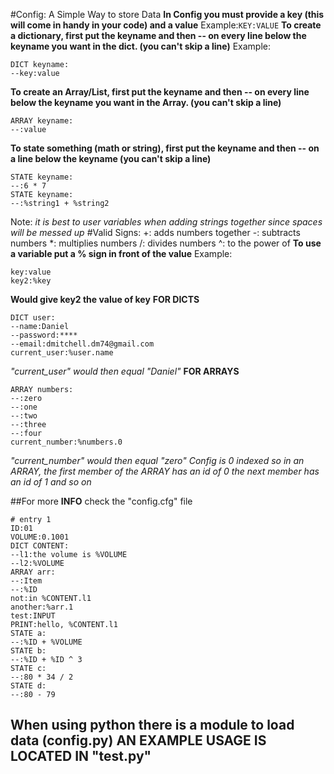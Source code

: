 #Config: A Simple Way to store Data
**In Config you must provide a key (this will come in handy in your code) and a value**
Example:```KEY:VALUE```
**To create a dictionary, first put the keyname and then -- on every line below the keyname you want in the dict. (you can't skip a line)**
Example:
```
DICT keyname:
--key:value
```
**To create an Array/List, first put the keyname and then -- on every line below the keyname you want in the Array. (you can't skip a line)**
```
ARRAY keyname:
--:value
```
**To state something (math or string), first put the keyname and then -- on a line below the keyname (you can't skip a line)**
```
STATE keyname:
--:6 * 7
STATE keyname:
--:%string1 + %string2
```
Note: *it is best to user variables when adding strings together since spaces will be messed up*
#Valid Signs:
        +: adds numbers together
        -: subtracts numbers
        *: multiplies numbers
        /: divides numbers
        ^: to the power of
**To use a variable put a % sign in front of the value**
Example:
```
key:value
key2:%key
```
**Would give key2 the value of key**
**FOR DICTS**
```
DICT user:
--name:Daniel
--password:****
--email:dmitchell.dm74@gmail.com
current_user:%user.name
```
*"current_user" would then equal "Daniel"*
**FOR ARRAYS**
```
ARRAY numbers:
--:zero
--:one
--:two
--:three
--:four
current_number:%numbers.0
```
*"current_number" would then equal "zero"*
*Config is 0 indexed so in an ARRAY, the first member of the ARRAY has an id of 0 the next member has an id of 1 and so on*

##For more **INFO** check the "config.cfg" file
```
# entry 1
ID:01
VOLUME:0.1001
DICT CONTENT:
--l1:the volume is %VOLUME
--l2:%VOLUME
ARRAY arr:
--:Item
--:%ID
not:in %CONTENT.l1
another:%arr.1
test:INPUT
PRINT:hello, %CONTENT.l1
STATE a:
--:%ID + %VOLUME
STATE b:
--:%ID + %ID ^ 3
STATE c:
--:80 * 34 / 2
STATE d:
--:80 - 79
```

## When using python there is a module to load data (config.py) AN EXAMPLE USAGE IS LOCATED IN "test.py"

